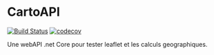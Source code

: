 # CartoAPI

[![Build Status](https://travis-ci.org/jhattat/cartoAPI.svg?branch=master)](https://travis-ci.org/jhattat/cartoAPI)
[![codecov](https://codecov.io/gh/jhattat/cartoAPI/branch/master/graph/badge.svg)](https://codecov.io/gh/jhattat/cartoAPI)

Une webAPI .net Core pour tester leaflet et les calculs geographiques.
